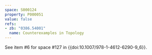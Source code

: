 ```yaml
---
space: S000124
property: P000051
value: false
refs:
- zb: "0386.54001"
  name: Counterexamples in Topology
---
```


See item #6 for space #127 in {{doi:10.1007/978-1-4612-6290-9_6}}.

